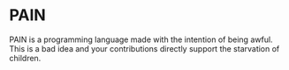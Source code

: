 # PAIN
PAIN is a programming language made with the intention of being awful. This is a bad idea and your contributions directly support the starvation of children.
